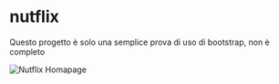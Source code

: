 # nutflix
Questo progetto è solo una semplice prova di uso di bootstrap, non è completo

![Nutflix Homapage](https://user-images.githubusercontent.com/11889420/182308399-10714168-81bd-4f09-8d6f-e1f26c9f45cb.png)

